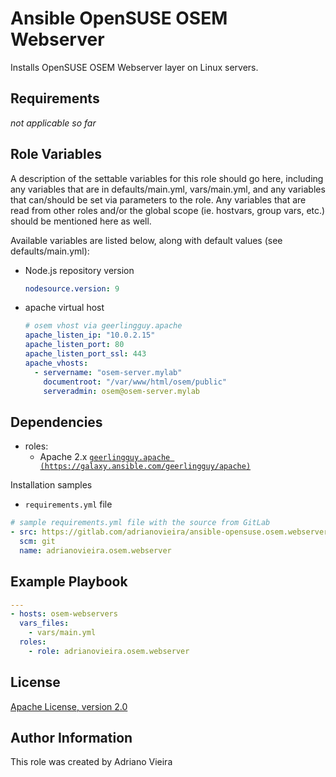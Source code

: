 Ansible OpenSUSE OSEM Webserver
==============================

Installs OpenSUSE OSEM Webserver layer on Linux servers.

Requirements
------------

*not applicable so far*

Role Variables
--------------

A description of the settable variables for this role should go here, including any variables that are in defaults/main.yml, vars/main.yml, and any variables that can/should be set via parameters to the role. Any variables that are read from other roles and/or the global scope (ie. hostvars, group vars, etc.) should be mentioned here as well.

Available variables are listed below, along with default values (see defaults/main.yml):

- Node.js repository version

  ```yaml
  nodesource.version: 9
  ```

- apache virtual host

  ```yaml
  # osem vhost via geerlingguy.apache
  apache_listen_ip: "10.0.2.15"
  apache_listen_port: 80
  apache_listen_port_ssl: 443
  apache_vhosts:
    - servername: "osem-server.mylab"
      documentroot: "/var/www/html/osem/public"
      serveradmin: osem@osem-server.mylab
  ```

Dependencies
------------

- roles:
  - Apache 2.x [`geerlingguy.apache (https://galaxy.ansible.com/geerlingguy/apache)`](https://galaxy.ansible.com/geerlingguy/apache)

Installation samples

- `requirements.yml` file

```yaml
# sample requirements.yml file with the source from GitLab
- src: https://gitlab.com/adrianovieira/ansible-opensuse.osem.webserver.git
  scm: git
  name: adrianovieira.osem.webserver
```

Example Playbook
----------------

```yaml
---
- hosts: osem-webservers
  vars_files:
    - vars/main.yml
  roles:
    - role: adrianovieira.osem.webserver
```

License
-------

[Apache License, version 2.0](https://www.apache.org/licenses/LICENSE-2.0.html)

Author Information
------------------

This role was created by Adriano Vieira
